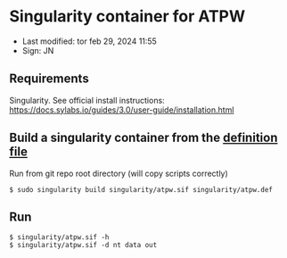 # Singularity container for ATPW

- Last modified: tor feb 29, 2024  11:55
- Sign: JN

## Requirements

Singularity. See official install instructions:
<https://docs.sylabs.io/guides/3.0/user-guide/installation.html>

## Build a singularity container from the [definition file](atpw.def)

Run from git repo root directory (will copy scripts correctly)

    $ sudo singularity build singularity/atpw.sif singularity/atpw.def

## Run

    $ singularity/atpw.sif -h
    $ singularity/atpw.sif -d nt data out

